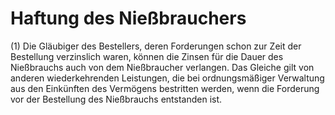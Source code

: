 # Haftung des Nießbrauchers

(1) Die Gläubiger des Bestellers, deren Forderungen schon zur Zeit der Bestellung verzinslich waren, können die Zinsen für die Dauer des Nießbrauchs auch von dem Nießbraucher verlangen. Das Gleiche gilt von anderen wiederkehrenden Leistungen, die bei ordnungsmäßiger Verwaltung aus den Einkünften des Vermögens bestritten werden, wenn die Forderung vor der Bestellung des Nießbrauchs entstanden ist.